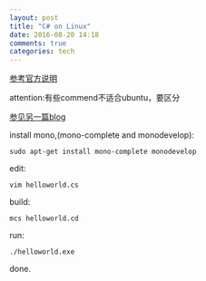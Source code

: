 ```yaml
---
layout: post
title: "C# on Linux"
date: 2016-08-20 14:18
comments: true
categories: tech
---
```

[参考官方说明](http://www.mono-project.com/docs/getting-started/install/linux/#debian-ubuntu-and-derivatives)  

attention:有些commend不适合ubuntu，要区分  

[参见另一篇blog](http://blog.csdn.net/caspiansea/article/details/50585025)  

install mono,(mono-complete and monodevelop):  

    sudo apt-get install mono-complete monodevelop
    
edit:  

    vim helloworld.cs
    
build:  

    mcs helloworld.cd
    
run:  

    ./helloworld.exe
    
done.
